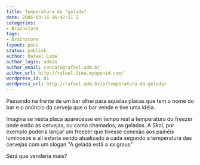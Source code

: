```yaml
---
title: Temperatura da "gelada"
date: 2006-09-16 16:42:51 Z
categories:
- Brainstorm
tags:
- Brainstorm
layout: post
status: publish
author: Rafael Lima
author_login: admin
author_email: contato@rafael.adm.br
author_url: http://rafael.lima.myopenid.com/
wordpress_id: 81
wordpress_url: http://rafael.adm.br/p/temperatura-da-gelada/
---
```


Passando na frente de um bar olhei para aquelas placas que tem o nome do bar e o an&uacute;ncio da cerveja que o bar vende e tive uma id&eacute;ia.

Imagina se nesta placa aparecesse em tempo real a temperatura do freezer onde est&atilde;o as cervejas, ou como chamados, as geladas. A Skol, por exemplo poderia lan&ccedil;ar um freezer que tivesse conex&atilde;o aos pain&eacute;is luminosos e ali estaria sendo atualizado a cada segundo a temperatura das cervejas com um slogan "A gelada est&aacute; a xx graus"

Ser&aacute; que venderia mais?
